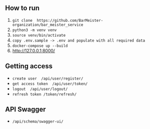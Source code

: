 ## How to run

1. `git clone  https://github.com/BarMeister-organization/bar_meister_service `
2. `python3 -m venv venv`
3. `source venv/bin/activate`
4. `copy .env.sample -> .env and populate with all required data`
5. `docker-compose up --build`
6. http://127.0.0.1:8000/

## Getting access

 - `create user  /api/user/register/`
 - `get access token  /api/user/token/`
 - `logout  /api/user/logout/`
 - `refresh token /token/refresh/`

## API Swagger
 - `/api/schema/swagger-ui/`